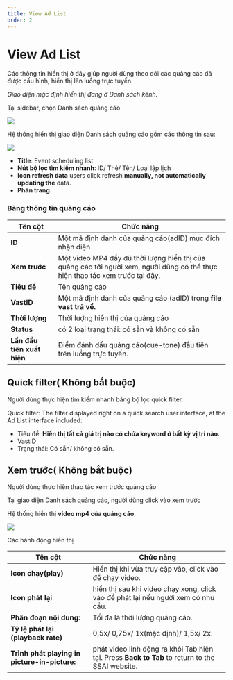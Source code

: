 ```yaml
---
title: View Ad List
order: 2
---
```


# View Ad List

Các thông tin hiển thị ở đây giúp người dùng theo dõi các quảng cáo đã được cấu hình, hiển thị lên luồng trực tuyến.

*Giao diện mặc định hiển thị đang ở Danh sách kênh.*

 Tại sidebar, chọn Danh sách quảng cáo

![](../image/sidebar-ad-list.png)

Hệ thống hiển thị giao diện Danh sách quảng cáo gồm các thông tin sau:

![](../image/ui-ad-list-1.png)

* **Title**: Event scheduling list
* **Nút bộ lọc tìm kiếm nhanh**: ID/ Thẻ/ Tên/ Loại lập lịch
* **Icon refresh data** users click refresh **manually, not automatically updating the** data.
* **Phân trang**

### Bảng thông tin quảng cáo

| Tên cột                    | Chức năng                                                                                                                     |
| -------------------------- | ----------------------------------------------------------------------------------------------------------------------------- |
| **ID**                     | Một mã định danh của quảng cáo(adID) mục đích nhận diện                                                                       |
| **Xem trước**              | Một video MP4 đầy đủ thời lượng hiển thị của quảng cáo tới người xem, người dùng có thể thực hiện thao tác xem trước tại đây. |
| **Tiêu đề**                | Tên quảng cáo                                                                                                                 |
| **VastID**                 | Một mã định danh của quảng cáo (adID) trong **file vast trả về.**                                                             |
| **Thời lượng**             | Thời lượng hiển thị của quảng cáo                                                                                             |
| **Status**                 | có 2 loại trạng thái: có sẵn và không có sẵn                                                                                  |
| **Lần đầu tiên xuất hiện** | Điểm đánh dấu quảng cáo(cue-tone) đầu tiên trên luồng trực tuyến.                                                             |


## Quick filter( Không bắt buộc)
Người dùng thực hiện tìm kiếm nhanh bằng bộ lọc quick filter.

Quick filter: The filter displayed right on a quick search user interface, at the Ad List interface included:
   * Tiêu đề: **Hiển thị tất cả giá trị nào có chứa keyword ở bất kỳ vị trí nào.**
   * VastID
   * Trạng thái: Có sẵn/ không có sẵn.

## Xem trước( Không bắt buộc)
Người dùng thực hiện thao tác xem trước quảng cáo

Tại giao diện Danh sách quảng cáo, người dùng click vào xem trước

Hệ thống hiển thị **video mp4 của quảng cáo**,

![](../image/ad-preview.png)

Các hành động hiển thị


| Tên cột                                       | Chức năng                                                                                       |
| --------------------------------------------- | ----------------------------------------------------------------------------------------------- |
| **Icon chạy(play)**                           | Hiển thị khi vừa truy cập vào, click vào để chạy video.                                         |
| **Icon phát lại**                             | hiển thị sau khi video chạy xong, click vào để phát lại nếu người xem có nhu cầu.               |
| **Phân đoạn nội dung:**                       | Tối đa là thời lượng quảng cáo.                                                                 |
| **Tỷ lệ phát lại (playback rate)**            | 0,5x/ 0,75x/ 1x(mặc định)/ 1,5x/ 2x.                                                            |
| **Trình phát playing in picture-in-picture:** | phát video linh động ra khỏi Tab hiện tại. Press **Back to Tab** to return to the SSAI website. |